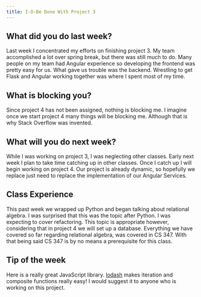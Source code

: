 ```yaml
---
title: I-D-Be Done With Project 3
---
```


## What did you do last week?  

Last week I concentrated my efforts on finishing project 3. My team accomplished a lot over spring break, but there was still much to do. Many people on my team had Angular experience so developing the frontend was pretty easy for us. What gave us trouble was the backend. Wrestling to get Flask and Angular working together was where I spent most of my time.  

## What is blocking you?  

Since project 4 has not been assigned, nothing is blocking me. I imagine once we start project 4 many things will be blocking me. Although that is why Stack Overflow was invented.  

## What will you do next week?  

While I was working on project 3, I was neglecting other classes. Early next week I plan to take time catching up in other classes. Once I catch up I will begin working on project 4. Our project is already dynamic, so hopefully we replace just need to replace the implementation of our Angular Services.  

## Class Experience  

This past week we wrapped up Python and began talking about relational algebra. I was surprised that this was the topic after Python. I was expecting to cover refactoring. This topic is appropriate however, considering that in project 4 we will set up a database. Everything we have covered so far regarding relational algebra, was covered in CS 347. With that being said CS 347 is by no means a prerequisite for this class.  

## Tip of the week  

Here is a really great JavaScript library. [lodash](https://lodash.com/) makes iteration and composite functions really easy! I would suggest it to anyone who is working on this project.
